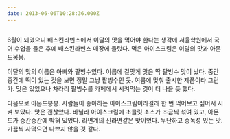 ```yaml
---
date: 2013-06-06T10:28:36.000Z
---
```


<p><img src="http://static.sojin.io/images/migrated-photos/2014/Feb/tumblr_mnyw98odUz1sr4n1ro1_1280.jpg" alt=""></p>
<p>6월이 되었으니 배스킨라빈스에서 이달의 맛을 먹어야 한다는 생각에 서율학원에서 국어 수업을 들은 후에 배스킨라빈스 매장에 들렀다. 먹은 아이스크림은 이달의 맛과 아몬드봉봉.</p>
<p>이달의 맛의 이름은 아빠와 팥빙수였다. 이름에 걸맞게 맛은 딱 팥빙수 맛이 났다. 중간중간에 떡이 있는 것을 보면 정말 그냥 팥빙수인 듯. 여름에 맞춰 출시한 제품이라 그런가. 맛은 있었으나 차라리 팥빙수를 카페에서 시켜먹는 것이 더 나을 듯 했다.</p>
<p>다음으로 아몬드봉봉. 사람들이 좋아하는 아이스크림이라길래 한 번 먹어보고 싶어서 시켜 보았다. 맛은 괜찮았다. 바닐라 아이스크림에 초콜릿 소스가 조금씩 섞여 있고, 아몬드가 중간중간에 박혀 있었다. 라면계의 신라면같은 맛이었다. 무난하고 중독성 있는 맛. 가끔씩 사먹으면 나쁘지 않을 것 같다.</p>
